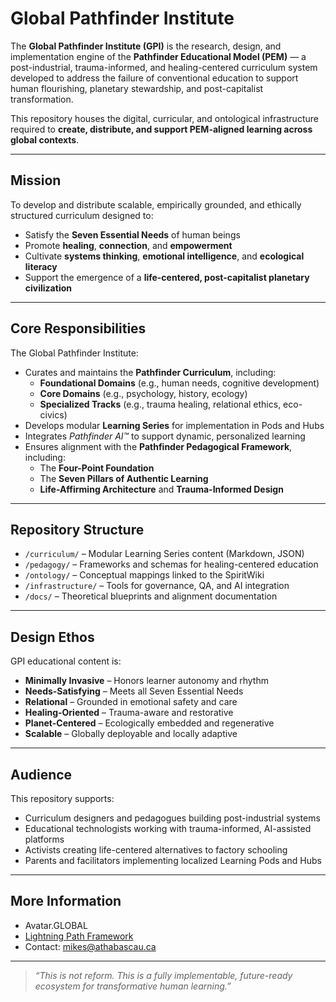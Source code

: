 # Global Pathfinder Institute

The **Global Pathfinder Institute (GPI)** is the research, design, and implementation engine of the **Pathfinder Educational Model (PEM)** — a post-industrial, trauma-informed, and healing-centered curriculum system developed to address the failure of conventional education to support human flourishing, planetary stewardship, and post-capitalist transformation.

This repository houses the digital, curricular, and ontological infrastructure required to **create, distribute, and support PEM-aligned learning across global contexts**.

---

## Mission

To develop and distribute scalable, empirically grounded, and ethically structured curriculum designed to:

- Satisfy the **Seven Essential Needs** of human beings
- Promote **healing**, **connection**, and **empowerment**
- Cultivate **systems thinking**, **emotional intelligence**, and **ecological literacy**
- Support the emergence of a **life-centered, post-capitalist planetary civilization**

---

## Core Responsibilities

The Global Pathfinder Institute:

- Curates and maintains the **Pathfinder Curriculum**, including:
  - **Foundational Domains** (e.g., human needs, cognitive development)
  - **Core Domains** (e.g., psychology, history, ecology)
  - **Specialized Tracks** (e.g., trauma healing, relational ethics, eco-civics)
- Develops modular **Learning Series** for implementation in Pods and Hubs
- Integrates *Pathfinder AI™* to support dynamic, personalized learning
- Ensures alignment with the **Pathfinder Pedagogical Framework**, including:
  - The **Four-Point Foundation**
  - The **Seven Pillars of Authentic Learning**
  - **Life-Affirming Architecture** and **Trauma-Informed Design**

---

## Repository Structure

- `/curriculum/` – Modular Learning Series content (Markdown, JSON)
- `/pedagogy/` – Frameworks and schemas for healing-centered education
- `/ontology/` – Conceptual mappings linked to the SpiritWiki
- `/infrastructure/` – Tools for governance, QA, and AI integration
- `/docs/` – Theoretical blueprints and alignment documentation

---

## Design Ethos

GPI educational content is:

- **Minimally Invasive** – Honors learner autonomy and rhythm
- **Needs-Satisfying** – Meets all Seven Essential Needs
- **Relational** – Grounded in emotional safety and care
- **Healing-Oriented** – Trauma-aware and restorative
- **Planet-Centered** – Ecologically embedded and regenerative
- **Scalable** – Globally deployable and locally adaptive

---

## Audience

This repository supports:

- Curriculum designers and pedagogues building post-industrial systems
- Educational technologists working with trauma-informed, AI-assisted platforms
- Activists creating life-centered alternatives to factory schooling
- Parents and facilitators implementing localized Learning Pods and Hubs

---

## More Information
- Avatar.GLOBAL 
- [Lightning Path Framework](https://www.lightningpath.org)
- Contact: [mikes@athabascau.ca](mailto:mikes@athabascau.ca)

---

> *“This is not reform. This is a fully implementable, future-ready ecosystem for transformative human learning.”*

